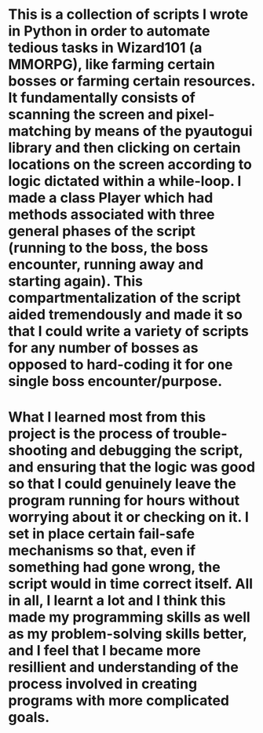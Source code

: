 # This is a collection of scripts I wrote in Python in order to automate tedious tasks in Wizard101 (a MMORPG), like farming certain bosses or farming certain resources. It fundamentally consists of scanning the screen and pixel-matching by means of the pyautogui library and then clicking on certain locations on the screen according to logic dictated within a while-loop. I made a class Player which had methods associated with three general phases of the script (running to the boss, the boss encounter, running away and starting again). This compartmentalization of the script aided tremendously and made it so that I could write a variety of scripts for any number of bosses as opposed to hard-coding it for one single boss encounter/purpose.
# What I learned most from this project is the process of trouble-shooting and debugging the script, and ensuring that the logic was good so that I could genuinely leave the program running for hours without worrying about it or checking on it. I set in place certain fail-safe mechanisms so that, even if something had gone wrong, the script would in time correct itself. All in all, I learnt a lot and I think this made my programming skills as well as my problem-solving skills better, and I feel that I became more resillient and understanding of the process involved in creating programs with more complicated goals. 
